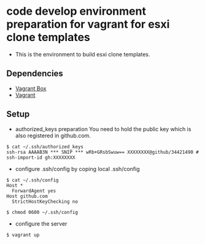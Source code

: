 # code develop environment preparation for vagrant for esxi clone templates
- This is the environment to build esxi clone templates.

Dependencies
------------

* [Vagrant Box](https://portal.cloud.hashicorp.com/vagrant/discover)
* [Vagrant](https://www.vagrantup.com)

Setup
-----
- authorized_keys preparation
 You need to hold the public key which is also registered in github.com.
```
$ cat ~/.ssh/authorized_keys
ssh-rsa AAAAB3N *** SNIP *** wRb+GRsbSwuw== XXXXXXXX@github/34421490 # ssh-import-id gh:XXXXXXXX
```
- configure .ssh/config by coping local .ssh/config
```
$ cat ~/.ssh/config
Host *
  ForwardAgent yes
Host github.com
  StrictHostKeyChecking no

$ chmod 0600 ~/.ssh/config
```
- configure the server
```
$ vagrant up
```


